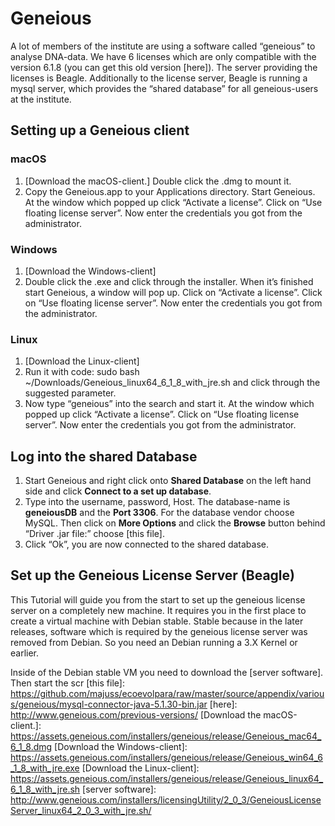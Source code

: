 Geneious
========

A lot of members of the institute are using a software called “geneious” to analyse DNA-data. We have 6 licenses which are only compatible with the version 6.1.8 (you can get this old version [here]). The server providing the licenses is Beagle. Additionally to the license server, Beagle is running a mysql server, which provides the “shared database” for all geneious-users at the institute.

Setting up a Geneious client
----------------------------

### macOS

1.  [Download the macOS-client.] Double click the .dmg to mount it.
2.  Copy the Geneious.app to your Applications directory. Start Geneious. At the window which popped up click “Activate a license”. Click on “Use floating license server”. Now enter the credentials you got from the administrator.

### Windows

1.  [Download the Windows-client]
2.  Double click the .exe and click through the installer. When it’s finished start Geneious, a window will pop up. Click on “Activate a license”. Click on “Use floating license server”. Now enter the credentials you got from the administrator.

### Linux

1.  [Download the Linux-client]
2.  Run it with code: sudo bash ~/Downloads/Geneious\_linux64\_6\_1\_8\_with\_jre.sh and click through the suggested parameter.
3.  Now type “geneious” into the search and start it. At the window which popped up click “Activate a license”. Click on “Use floating license server”. Now enter the credentials you got from the administrator.

## Log into the shared Database

1.  Start Geneious and right click onto **Shared Database** on the left hand side and click **Connect to a set up database**.
2.  Type into the username, password, Host. The database-name is **geneiousDB** and the **Port 3306**. For the database vendor choose MySQL. Then click on **More Options** and click the **Browse** button behind “Driver .jar file:” choose [this file].
3.  Click “Ok”, you are now connected to the shared database.

## Set up the Geneious License Server (Beagle)

This Tutorial will guide you from the start to set up the geneious license server on a completely new machine. It requires you in the first place to create a virtual machine with Debian stable. Stable because in the later releases, software which is required by the geneious license server was removed from Debian. So you need an Debian running a 3.X Kernel or earlier.

Inside of the Debian stable VM you need to download the [server software]. Then start the scr
  [this file]: https://github.com/majuss/ecoevolpara/raw/master/source/appendix/various/geneious/mysql-connector-java-5.1.30-bin.jar
  [here]: http://www.geneious.com/previous-versions/
  [Download the macOS-client.]: https://assets.geneious.com/installers/geneious/release/Geneious_mac64_6_1_8.dmg
  [Download the Windows-client]: https://assets.geneious.com/installers/geneious/release/Geneious_win64_6_1_8_with_jre.exe
  [Download the Linux-client]: https://assets.geneious.com/installers/geneious/release/Geneious_linux64_6_1_8_with_jre.sh
  [server software]: http://www.geneious.com/installers/licensingUtility/2_0_3/GeneiousLicenseServer_linux64_2_0_3_with_jre.sh/